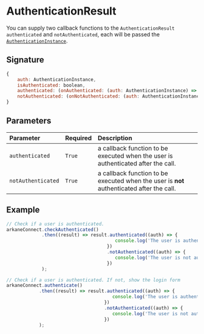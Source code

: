 # AuthenticationResult

You can supply two callback functions to the `AuthenticationResult` `authenticated` and `notAuthenticated`, each will be passed the [`AuthenticationInstance`](authenticationinstance.md).

## Signature

```javascript
{
    auth: AuthenticationInstance,
    isAuthenticated: boolean,
    authenticated: (onAuthenticated: (auth: AuthenticationInstance) => void) => AuthenticationResult;
    notAuthenticated: (onNotAuthenticated: (auth: AuthenticationInstance) => void) => AuthenticationResult;
}
```

## Parameters

| Parameter | **Required** | Description |
| :--- | :--- | :--- |
| `authenticated` | `True` | a callback function to be executed when the user is authenticated after the call. |
| `notAuthenticated` | `True` | a callback function to be executed when the user is **not** authenticated after the call. |

## Example

```javascript
// Check if a user is authenticated.
arkaneConnect.checkAuthenticated()
             .then((result) => result.authenticated((auth) => {
                                        console.log('The user is authenticated: ' + auth.subject);
                                     })
                                     .notAuthenticated((auth) => {
                                        console.log('The user is not authenticated');
                                     })
             );

// Check if a user is authenticated. If not, show the login form
arkaneConnect.authenticate()
            .then((result) => result.authenticated((auth) => {
                                       console.log('The user is authenticated: '  + auth.subject);
                                    })
                                    .notAuthenticated((auth) => {
                                       console.log('The user is not authenticated');
                                    })
            );
```

